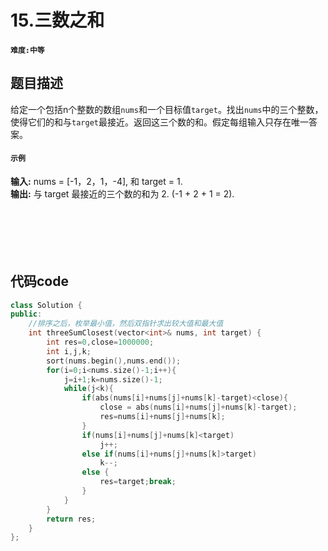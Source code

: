 # 15.三数之和
#### `难度:中等`
## 题目描述
给定一个包括n个整数的数组`nums`和一个目标值`target`。找出`nums`中的三个整数，使得它们的和与`target`最接近。返回这三个数的和。假定每组输入只存在唯一答案。

#### `示例`
**输入:** nums = [-1，2，1，-4], 和 target = 1.   
**输出:** 与 target 最接近的三个数的和为 2. (-1 + 2 + 1 = 2).  
<br>
<br>
<br>
<br>
<br>


## 代码code
```C++
class Solution {
public:
    //排序之后，枚举最小值，然后双指针求出较大值和最大值
    int threeSumClosest(vector<int>& nums, int target) {
        int res=0,close=1000000;
        int i,j,k;
        sort(nums.begin(),nums.end());
        for(i=0;i<nums.size()-1;i++){
            j=i+1;k=nums.size()-1;
            while(j<k){
                if(abs(nums[i]+nums[j]+nums[k]-target)<close){
                    close = abs(nums[i]+nums[j]+nums[k]-target);
                    res=nums[i]+nums[j]+nums[k];
                }
                if(nums[i]+nums[j]+nums[k]<target)
                    j++;
                else if(nums[i]+nums[j]+nums[k]>target)
                    k--;
                else {
                    res=target;break;
                }
            }
        }
        return res;
    }
};
```
